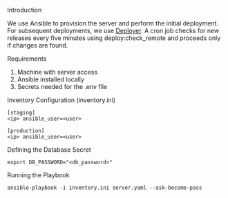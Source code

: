 Introduction

We use Ansible to provision the server and perform the initial deployment. For subsequent deployments, we use [Deployer](deployer.org). A cron job checks for new releases every five minutes using deploy:check_remote and proceeds only if changes are found.

Requirements
1.	Machine with server access
2.	Ansible installed locally
3.	Secrets needed for the .env file

Inventory Configuration (inventory.ini)

```
[staging]
<ip> ansible_user=<user>

[production]
<ip> ansible_user=<user>
```

Defining the Database Secret

```shell
export DB_PASSWORD="<db_password>"
```

Running the Playbook

```shell
ansible-playbook -i inventory.ini server.yaml --ask-become-pass
```
